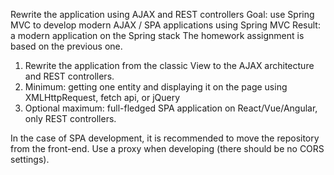 Rewrite the application using AJAX and REST controllers
Goal: use Spring MVC to develop modern AJAX / SPA applications using Spring MVC
Result: a modern application on the Spring stack
The homework assignment is based on the previous one.

1. Rewrite the application from the classic View to the AJAX architecture and REST controllers.
2. Minimum: getting one entity and displaying it on the page using XMLHttpRequest, fetch api, or jQuery
3. Optional maximum: full-fledged SPA application on React/Vue/Angular, only REST controllers.

In the case of SPA development, it is recommended to move the repository from the front-end. Use a proxy when developing (there should be no CORS settings).